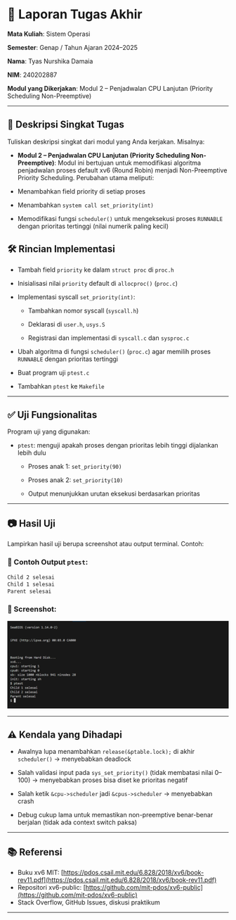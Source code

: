 # 📝 Laporan Tugas Akhir

**Mata Kuliah**: Sistem Operasi

**Semester**: Genap / Tahun Ajaran 2024–2025

**Nama**: Tyas Nurshika Damaia

**NIM**: 240202887

**Modul yang Dikerjakan**:
Modul 2 – Penjadwalan CPU Lanjutan (Priority Scheduling Non-Preemptive)

---

## 📌 Deskripsi Singkat Tugas

Tuliskan deskripsi singkat dari modul yang Anda kerjakan. Misalnya:

* **Modul 2 – Penjadwalan CPU Lanjutan (Priority Scheduling Non-Preemptive)**:
  Modul ini bertujuan untuk memodifikasi algoritma penjadwalan proses default xv6 (Round Robin) menjadi Non-Preemptive Priority Scheduling.
Perubahan utama meliputi:

* Menambahkan field priority di setiap proses

* Menambahkan `system call set_priority(int)`

* Memodifikasi fungsi `scheduler()` untuk mengeksekusi proses `RUNNABLE` dengan prioritas tertinggi (nilai numerik paling kecil)

## 🛠️ Rincian Implementasi

* Tambah field `priority` ke dalam `struct proc` di `proc.h`

* Inisialisasi nilai `priority` default di `allocproc()` (`proc.c`)

* Implementasi syscall `set_priority(int)`:

    * Tambahkan nomor syscall (`syscall.h`)

    * Deklarasi di `user.h`, `usys.S`

    * Registrasi dan implementasi di `syscall.c` dan `sysproc.c`

* Ubah algoritma di fungsi `scheduler()` (`proc.c`) agar memilih proses `RUNNABLE` dengan prioritas tertinggi

* Buat program uji `ptest.c`

* Tambahkan `ptest` ke `Makefile`


---

## ✅ Uji Fungsionalitas

Program uji yang digunakan:

* `ptest`: menguji apakah proses dengan prioritas lebih tinggi dijalankan lebih dulu

  * Proses anak 1: `set_priority(90)`

  * Proses anak 2: `set_priority(10)`

  * Output menunjukkan urutan eksekusi berdasarkan prioritas

---

## 📷 Hasil Uji

Lampirkan hasil uji berupa screenshot atau output terminal. Contoh:

### 📍 Contoh Output `ptest`:

```
Child 2 selesai
Child 1 selesai
Parent selesai
```


### 📸 Screenshot:
![hasil ptest](./screenshots/ptest.png)


---

## ⚠️ Kendala yang Dihadapi

* Awalnya lupa menambahkan `release(&ptable.lock);` di akhir `scheduler()` → menyebabkan deadlock

* Salah validasi input pada `sys_set_priority()` (tidak membatasi nilai 0–100) → menyebabkan proses bisa diset ke prioritas negatif
  
* Salah ketik `&cpu->scheduler` jadi `&cpus->scheduler` → menyebabkan crash

* Debug cukup lama untuk memastikan non-preemptive benar-benar berjalan (tidak ada context switch paksa)

---

## 📚 Referensi

* Buku xv6 MIT: [https://pdos.csail.mit.edu/6.828/2018/xv6/book-rev11.pdf](https://pdos.csail.mit.edu/6.828/2018/xv6/book-rev11.pdf)
* Repositori xv6-public: [https://github.com/mit-pdos/xv6-public](https://github.com/mit-pdos/xv6-public)
* Stack Overflow, GitHub Issues, diskusi praktikum

---
